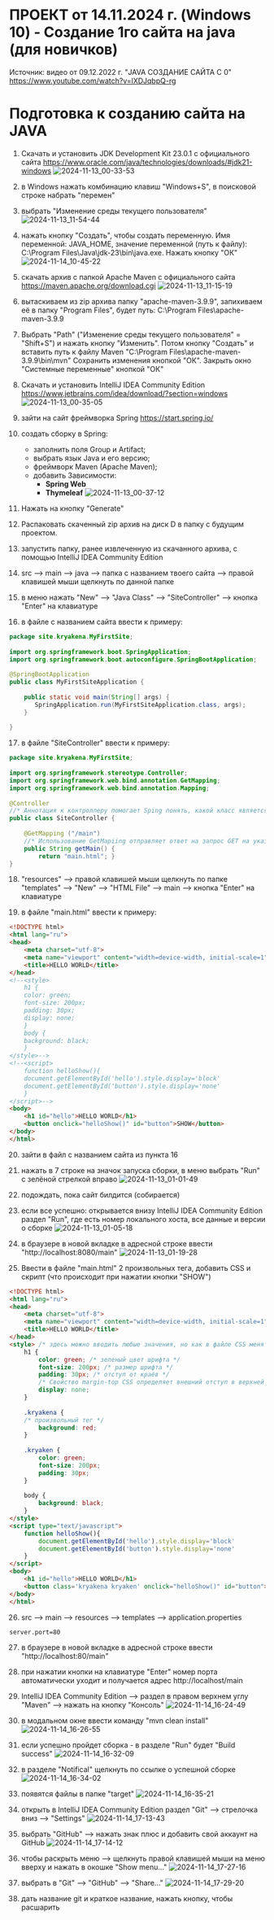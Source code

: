 # ПРОЕКТ от 14.11.2024 г. (Windows 10) - Создание 1го сайта на java (для новичков)

Источник: видео от 09.12.2022 г. "JAVA СОЗДАНИЕ САЙТА С 0" https://www.youtube.com/watch?v=lXDJqbpQ-rg

# Подготовка к созданию сайта на JAVA

1. Скачать и установить JDK Development Kit 23.0.1 с официального сайта https://www.oracle.com/java/technologies/downloads/#jdk21-windows
![2024-11-13_00-33-53](https://github.com/user-attachments/assets/bdfbde9f-fe1e-418b-ab16-ce1542857abe)

2. в Windows нажать комбинацию клавиш "Windows+S", в поисковой строке набрать "перемен"
   
3. выбрать "Изменение среды текущего пользователя"
![2024-11-13_11-54-44](https://github.com/user-attachments/assets/79efe478-35e1-45dd-9ffb-527ce977b02f)

4. нажать кнопку "Создать", чтобы создать переменную. Имя переменной: JAVA_HOME, значение переменной (путь к файлу): C:\Program Files\Java\jdk-23\bin\java.exe. Нажать кнопку "ОК"
![2024-11-14_10-45-22](https://github.com/user-attachments/assets/371f9fe8-3473-404e-82e3-20fa50cfaa06)

5. скачать архив с папкой Apache Maven с официального сайта https://maven.apache.org/download.cgi
![2024-11-13_11-15-19](https://github.com/user-attachments/assets/117c507b-e82f-4c9d-b769-173385ce81a4)

6. вытаскиваем из zip архива папку "apache-maven-3.9.9", запихиваем её в папку "Program Files", будет путь: C:\Program Files\apache-maven-3.9.9

7. Выбрать "Path" ("Изменение среды текущего пользователя" = "Shift+S") и нажать кнопку "Изменить". Потом кнопку "Создать" и вставить путь к файлу Maven "C:\Program Files\apache-maven-3.9.9\bin\mvn" Сохранить изменения кнопкой "ОК". Закрыть окно "Системные переменные" кнопкой "ОК"

8. Скачать и установить IntelliJ IDEA Community Edition https://www.jetbrains.com/idea/download/?section=windows
![2024-11-13_00-35-05](https://github.com/user-attachments/assets/b2eea203-24fd-4983-a803-8a66913d50a9)

9. зайти на сайт фреймворка Spring https://start.spring.io/

10. создать сборку в Spring:
	- заполнить поля Group и Artifact;
	- выбрать язык Java и его версию; 
	- фреймворк Maven (Apache Maven); 
	- добавить Зависимости:
		- **Spring Web**
		- **Thymeleaf**
![2024-11-13_00-37-12](https://github.com/user-attachments/assets/2bf3129c-628c-42b8-868c-16f185085a36)

11. Нажать на кнопку "Generate"

12. Распаковать скаченный zip архив на диск D в папку с будущим проектом.

13. запустить папку, ранее извлеченную из скачанного архива, с помощью IntelliJ IDEA Community Edition

14. src --> main --> java --> папка с названием твоего сайта --> правой клавишей мыши щелкнуть по данной папке

15. в меню нажать "New" --> "Java Class" --> "SiteController" --> кнопка "Enter" на клавиатуре

16. в файле с названием сайта ввести к примеру:
    
```java
package site.kryakena.MyFirstSite;  
  
import org.springframework.boot.SpringApplication;  
import org.springframework.boot.autoconfigure.SpringBootApplication;  
  
@SpringBootApplication  
public class MyFirstSiteApplication {  
  
    public static void main(String[] args) {  
       SpringApplication.run(MyFirstSiteApplication.class, args);  
    }  
  
}
```

17. в файле "SiteController" ввести к примеру:

```java
package site.kryakena.MyFirstSite;  
  
import org.springframework.stereotype.Controller;  
import org.springframework.web.bind.annotation.GetMapping;  
import org.springframework.web.bind.annotation.Mapping;  
  
@Controller  
//* Аннотация к контроллеру помогает Sping понять, какой класс является повторителем нашего запроса. Он перехватывает запрос и немедленно отправляет информацию
public class SiteController {  
  
    @GetMapping ("/main")  
    //* Использование GetMapiing отправляет ответ на запрос GET на указанный адрес маршрутизатора 
    public String getMain() {  
        return "main.html"; }  
}
```

18. "resources" --> правой клавишей мыши щелкнуть по папке "templates" --> "New" --> "HTML File" --> main --> кнопка "Enter" на клавиатуре

19. в файле "main.html" ввести к примеру: 

```HTML
<!DOCTYPE html>  
<html lang="ru">  
<head>  
    <meta charset="utf-8">  
    <meta name="viewport" content="width=device-width, initial-scale=1">  
    <title>HELLO WORLD</title>  
</head>  
<!--<style>  
    h1 {
	color: green;
	font-size: 200px;
	padding: 30px;
	display: none;
	}  
    body {
	background: black;
	}
</style>-->  
<!--<script>  
    function helloShow(){
	document.getElementById('hello').style.display='block'
	document.getElementById('button').style.display='none'
	}
</script>-->  
<body>  
	<h1 id="hello">HELLO WORLD</h1>  
	<button onclick="helloShow()" id="button">SHOW</button>  
</body>  
</html>
```

20. зайти в файл с названием сайта из пункта 16

21. нажать в 7 строке на значок запуска сборки, в меню выбрать "Run" с зелёной стрелкой вправо
![2024-11-13_01-01-49](https://github.com/user-attachments/assets/46190131-6f4b-493c-86c7-a087464e78df)

22. подождать, пока сайт билдится (собирается)

23. если все успешно: открывается внизу IntelliJ IDEA Community Edition раздел "Run", где есть номер локального хоста, все данные и версии о сборке
![2024-11-13_01-05-18](https://github.com/user-attachments/assets/d95eb9ef-3405-4d07-b0e3-df9c612f4098)

24. в браузере в новой вкладке в адресной строке ввести "http://localhost:8080/main"
![2024-11-13_01-19-28](https://github.com/user-attachments/assets/e3fa7bd7-8c62-4812-8c7e-7a1c30866502)

25. Ввести в файле "main.html" 2 произвольных тега, добавить CSS и скрипт (что происходит при нажатии кнопки "SHOW")

```html
<!DOCTYPE html>  
<html lang="ru">  
<head>  
    <meta charset="utf-8">  
    <meta name="viewport" content="width=device-width, initial-scale=1">  
    <title>HELLO WORLD</title>  
</head>  
<style> /* здесь можно вводить любые значения, но как в файле CSS менять не получится */  
    h1 {  
        color: green; /* зеленый цвет шрифта */  
        font-size: 200px; /* размер шрифта */  
        padding: 30px; /* отступ от краёв */  
        /* Свойство margin-top CSS определяет внешний отступ в верхней части элемента. Значения длины: margin-top: 10px - абсолютное значение; margin-top: 1em - относительно размера текста; margin-top: 5% - относительно ширины ближайшего контейнера */  
        display: none;  
    }  
  
    .kryakena {  
    /* произвольный тег */  
        background: red;  
    }  
  
    .kryaken {  
        color: green;  
        font-size: 200px;  
        padding: 30px;  
    }  
  
    body {  
        background: black;  
    }  
</style>  
<script type="text/javascript">  
    function helloShow(){  
        document.getElementById('hello').style.display='block'  
        document.getElementById('button').style.display='none'  
    }  
</script>  
<body>  
	<h1 id="hello">HELLO WORLD</h1>  
	<button class='kryakena kryaken' onclick="helloShow()" id="button">SHOW</button>  
</body>  
</html>
```
26. src --> main --> resources --> templates --> application.properties

```html
server.port=80
```
27. в браузере в новой вкладке в адресной строке ввести "http://localhost:80/main"

28. при нажатии кнопки на клавиатуре "Enter" номер порта автоматически уходит и получается адрес http://localhost/main

29. IntelliJ IDEA Community Edition --> раздел в правом верхнем углу "Maven" --> нажать на кнопку "Консоль"
![2024-11-14_16-24-49](https://github.com/user-attachments/assets/ad004d80-6571-4360-bb1a-944827ce0524)

30. в модальном окне ввести команду "mvn clean install"
![2024-11-14_16-26-55](https://github.com/user-attachments/assets/361b9219-76af-4065-b159-a30e3d2e5341)

31. если успешно пройдет сборка - в разделе "Run" будет "Build success"
![2024-11-14_16-32-09](https://github.com/user-attachments/assets/2a0ada5c-efe8-45f0-96e3-855aa70636e5)

32. в разделе "Notifical" щелкнуть по ссылке о успешной сборке
![2024-11-14_16-34-02](https://github.com/user-attachments/assets/6551fb53-2a49-4839-be63-00d415756936)

33. появятся файлы в папке "target"
![2024-11-14_16-35-21](https://github.com/user-attachments/assets/bcbeddd9-f8bd-428a-a7ea-4f49719f2ea4)

34. открыть в IntelliJ IDEA Community Edition раздел "Git" --> стрелочка вниз --> "Settings"
![2024-11-14_17-13-43](https://github.com/user-attachments/assets/98a81e7a-5afd-4b6f-a00e-11825159858d)

35. выбрать "GitHub" --> нажать знак плюс и добавить свой аккаунт на GitHub
![2024-11-14_17-14-12](https://github.com/user-attachments/assets/14044bce-d9a0-44da-aa7d-a4bdbdbb8126)

36. чтобы раскрыть меню --> щелкнуть правой клавишей мыши на меню вверху и нажать в окошке "Show menu..."
![2024-11-14_17-27-16](https://github.com/user-attachments/assets/08b5344d-080c-43f1-a40c-13380f0525a6)

37. выбрать в "Git" --> "GitHub" --> "Share..."
![2024-11-14_17-29-20](https://github.com/user-attachments/assets/ae43fd3d-2ea4-4e1a-b35f-9eecc519725d)

38. дать название git и краткое название, нажать кнопку, чтобы расшарить
